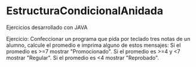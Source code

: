 # EstructuraCondicionalAnidada
Ejercicios desarrollado con JAVA

Ejercicio:
Confeccionar un programa que pida por teclado tres notas de un alumno, calcule el promedio e imprima alguno de estos mensajes:
Si el promedio es >=7 mostrar "Promocionado".
Si el promedio es >=4 y <7 mostrar "Regular".
Si el promedio es <4 mostrar "Reprobado". 
